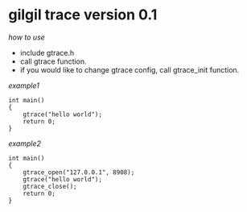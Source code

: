 gilgil trace version 0.1
========================


*how to use*

- include gtrace.h
- call gtrace function.
- if you would like to change gtrace config, call gtrace_init function.


*example1*

	int main()
	{
		gtrace("hello world");
		return 0;
	}


*example2*

	int main()
	{
		gtrace_open("127.0.0.1", 8908);
		gtrace("hello world");
		gtrace_close();
		return 0;
	}

